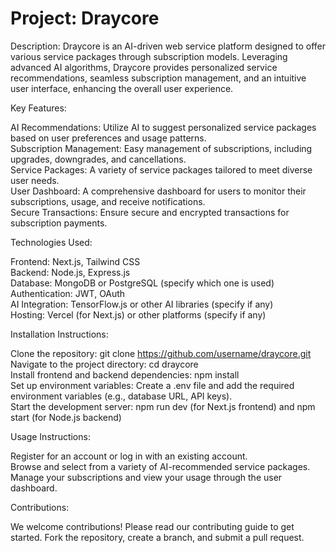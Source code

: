 <h1>Project: Draycore</h1> 

Description:
Draycore is an AI-driven web service platform designed to offer various service packages through subscription models. Leveraging advanced AI algorithms, Draycore provides personalized service recommendations, seamless subscription management, and an intuitive user interface, enhancing the overall user experience. <br />

Key Features:

AI Recommendations: Utilize AI to suggest personalized service packages based on user preferences and usage patterns. <br />
Subscription Management: Easy management of subscriptions, including upgrades, downgrades, and cancellations. <br />
Service Packages: A variety of service packages tailored to meet diverse user needs. <br />
User Dashboard: A comprehensive dashboard for users to monitor their subscriptions, usage, and receive notifications. <br />
Secure Transactions: Ensure secure and encrypted transactions for subscription payments. <br />

Technologies Used:

Frontend: Next.js, Tailwind CSS <br />
Backend: Node.js, Express.js <br />
Database: MongoDB or PostgreSQL (specify which one is used) <br />
Authentication: JWT, OAuth <br />
AI Integration: TensorFlow.js or other AI libraries (specify if any) <br />
Hosting: Vercel (for Next.js) or other platforms (specify if any) <br />

Installation Instructions:

Clone the repository: git clone https://github.com/username/draycore.git <br />
Navigate to the project directory: cd draycore <br />
Install frontend and backend dependencies: npm install <br />
Set up environment variables: Create a .env file and add the required environment variables (e.g., database URL, API keys). <br />
Start the development server: npm run dev (for Next.js frontend) and npm start (for Node.js backend) <br />

Usage Instructions:

Register for an account or log in with an existing account. <br />
Browse and select from a variety of AI-recommended service packages. <br />
Manage your subscriptions and view your usage through the user dashboard. <br />

Contributions:

We welcome contributions! Please read our contributing guide to get started. Fork the repository, create a branch, and submit a pull request. <br />

